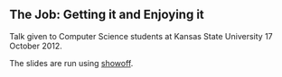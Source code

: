 The Job: Getting it and Enjoying it
-----------------------------------
Talk given to Computer Science students at Kansas State University 17 October
2012.

The slides are run using [showoff](https://github.com/puppetlabs/showoff).
